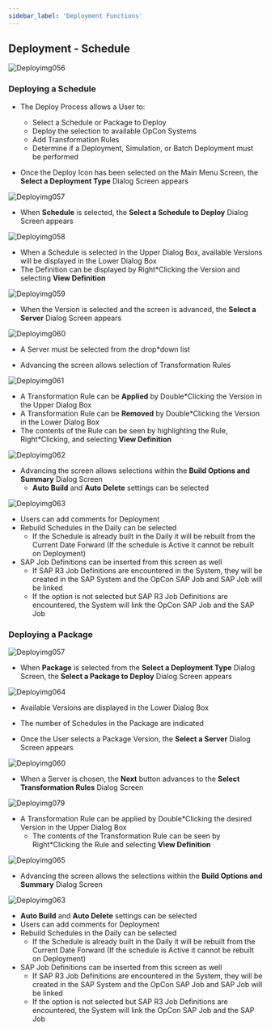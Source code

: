 ```yaml
---
sidebar_label: 'Deployment Functions'
---
```


## Deployment - Schedule

![Deployimg056](../static/imgdeploy/Deployimg056.png)

### Deploying a Schedule

* The Deploy Process allows a User to:
  * Select a Schedule or Package to Deploy
  * Deploy the selection to available OpCon Systems
  * Add Transformation Rules
  * Determine if a Deployment, Simulation, or Batch Deployment must be performed

* Once the Deploy Icon has been selected on the Main Menu Screen, the **Select a Deployment Type** Dialog Screen appears

![Deployimg057](../static/imgdeploy/Deployimg057.png)

* When **Schedule** is selected, the **Select a Schedule to Deploy** Dialog Screen appears

![Deployimg058](../static/imgdeploy/Deployimg058.png)

  * When a Schedule is selected in the Upper Dialog Box, available Versions will be displayed in the Lower Dialog Box
  * The Definition can be displayed by Right*Clicking the Version and selecting **View Definition**

![Deployimg059](../static/imgdeploy/Deployimg059.png)

* When the Version is selected and the screen is advanced, the **Select a Server** Dialog Screen appears

![Deployimg060](../static/imgdeploy/Deployimg060.png)

  * A Server must be selected from the drop*down list

* Advancing the screen allows selection of Transformation Rules

![Deployimg061](../static/imgdeploy/Deployimg061.png)

  * A Transformation Rule can be **Applied** by Double*Clicking the Version in the Upper Dialog Box
  * A Transformation Rule can be **Removed** by Double*Clicking the Version in the Lower Dialog Box
  * The contents of the Rule can be seen by highlighting the Rule, Right*Clicking, and selecting **View Definition**

![Deployimg062](../static/imgdeploy/Deployimg062.png)

* Advancing the screen allows selections within the **Build Options and Summary** Dialog Screen
  * **Auto Build** and **Auto Delete** settings can be selected

![Deployimg063](../static/imgdeploy/Deployimg063.png)

  * Users can add comments for Deployment
  * Rebuild Schedules in the Daily can be selected
    * If the Schedule is already built in the Daily it will be rebuilt from the Current Date Forward (If the schedule is Active it cannot be rebuilt on Deployment)
  * SAP Job Definitions can be inserted from this screen as well
    * If SAP R3 Job Definitions are encountered in the System, they will be created in the SAP System and the OpCon SAP Job and SAP Job will be linked
    * If the option is not selected but SAP R3 Job Definitions are encountered, the System will link the OpCon SAP Job and the SAP Job

### Deploying a Package

![Deployimg057](../static/imgdeploy/Deployimg057.png)

* When **Package** is selected from the **Select a Deployment Type** Dialog Screen, the **Select a Package to Deploy** Dialog Screen appears

![Deployimg064](../static/imgdeploy/Deployimg064.png)

  * Available Versions are displayed in the Lower Dialog Box 
  * The number of Schedules in the Package are indicated

* Once the User selects a Package Version, the **Select a Server** Dialog Screen appears

![Deployimg060](../static/imgdeploy/Deployimg060.png) 

  * When a Server is chosen, the **Next** button advances to the **Select Transformation Rules** Dialog Screen

![Deployimg079](../static/imgdeploy/Deployimg079.png) 

* A Transformation Rule can be applied by Double*Clicking the desired Version in the Upper Dialog Box
  * The contents of the Transformation Rule can be seen by Right*Clicking the Rule and selecting **View Definition**

![Deployimg065](../static/imgdeploy/Deployimg065.png)

* Advancing the screen allows the selections within the **Build Options and Summary** Dialog Screen

![Deployimg063](../static/imgdeploy/Deployimg063.png)

  * **Auto Build** and **Auto Delete** settings can be selected
  * Users can add comments for Deployment
  * Rebuild Schedules in the Daily can be selected
    * If the Schedule is already built in the Daily it will be rebuilt from the Current Date Forward (If the schedule is Active it cannot be rebuilt on Deployment)
  * SAP Job Definitions can be inserted from this screen as well
    * If SAP R3 Job Definitions are encountered in the System, they will be created in the SAP System and the OpCon SAP Job and SAP Job will be linked
    * If the option is not selected but SAP R3 Job Definitions are encountered, the System will link the OpCon SAP Job and the SAP Job
